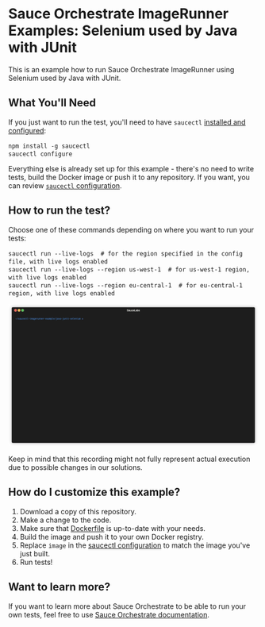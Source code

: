 # Sauce Orchestrate ImageRunner Examples: Selenium used by Java with JUnit

This is an example how to run Sauce Orchestrate ImageRunner using Selenium used by Java with JUnit.

## What You'll Need

If you just want to run the test, you'll need to have `saucectl` [installed and configured](https://docs.saucelabs.com/dev/cli/saucectl/#installing-saucectl):

```shell
npm install -g saucectl
saucectl configure
```

Everything else is already set up for this example - there's no need to write tests, build the Docker image or push it
to any repository. If you want, you can review [`saucectl` configuration](./.sauce/config.yml).

## How to run the test?

Choose one of these commands depending on where you want to run your tests:

```shell
saucectl run --live-logs  # for the region specified in the config file, with live logs enabled
saucectl run --live-logs --region us-west-1  # for us-west-1 region, with live logs enabled
saucectl run --live-logs --region eu-central-1  # for eu-central-1 region, with live logs enabled
```

![running example](../assets/java-junit-selenium-example.gif)

Keep in mind that this recording might not fully represent actual execution due to possible changes in our solutions.

## How do I customize this example?

1. Download a copy of this repository.
2. Make a change to the code.
3. Make sure that [Dockerfile](Dockerfile) is up-to-date with your needs.
4. Build the image and push it to your own Docker registry.
5. Replace `image` in the [saucectl configuration](.sauce/config.yml) to match the image you've just built.
6. Run tests!

## Want to learn more?

If you want to learn more about Sauce Orchestrate to be able to run your own tests, feel free to use
[Sauce Orchestrate documentation](https://docs.saucelabs.com/orchestrate/).
